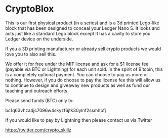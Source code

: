 # CryptoBlox

This is our first physical product (in a series) and is a 3d printed Lego-like block that has been designed to conceal your Ledger Nano S. It looks and acts just like a standard Lego block except It has a cavity to store you Ledger device on the underside.
 

If you a 3D printing manufacturer or already sell crypto products we would love you to also sell this. 

We offer it for free under the MIT license and ask for a $1 license fee (payable via BTC or Lightning) for each unit sold. In the spirit of Bitcoin, this is a completely optional payment. You can choose to pay us more or nothing. However, if you do choose to pay the license fee this will allow us to continue to design and giveaway new products as well as fund our teaching and outreach efforts.

Please send funds (BTC) only to:

bc1q63vhza4jc7096w4skyzf6jtk30ylnf2ssmhpfj

If you would like to pay by Lightning then please contact us via Twitter

https://twitter.com/crypto_skillz

